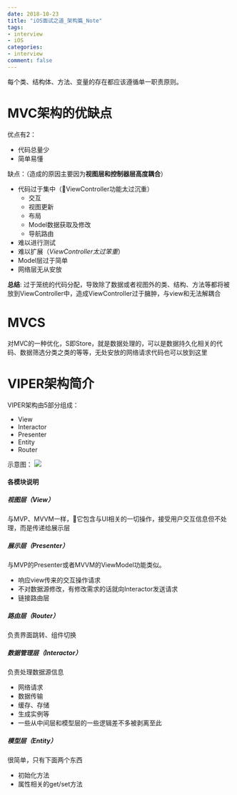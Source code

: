 ```yaml
---
date: 2018-10-23
title: "iOS面试之道_架构篇_Note"
tags:
- interview
- iOS
categories:
- interview
comment: false
---
```

每个类、结构体、方法、变量的存在都应该遵循单一职责原则。

# MVC架构的优缺点
优点有2：
- 代码总量少
- 简单易懂

缺点：（造成的原因主要因为**视图层和控制器层高度耦合**）
- 代码过于集中（ViewController功能太过沉重）
   - 交互
   - 视图更新
   - 布局
   - Model数据获取及修改
   - 导航路由
- 难以进行测试
- 难以扩展（*ViewController太过笨重*）
- Model层过于简单
- 网络层无从安放

**总结**: 过于笼统的代码分配，导致除了数据或者视图外的类、结构、方法等都将被放到ViewController中，造成ViewController过于臃肿，与view和无法解耦合

# MVCS
对MVC的一种优化，S即Store，就是数据处理的，可以是数据持久化相关的代码、数据筛选分类之类的等等，无处安放的网络请求代码也可以放到这里

# VIPER架构简介
VIPER架构由5部分组成：
- View
- Interactor
- Presenter
- Entity
- Router

示意图：
![](https://lorwy.github.io/image/VIPER.jpeg)

#### 各模块说明
##### 视图层（View）
与MVP、MVVM一样，它包含与UI相关的一切操作，接受用户交互信息但不处理，而是传递给展示层

##### 展示层（Presenter）
与MVP的Presenter或者MVVM的ViewModel功能类似。

- 响应view传来的交互操作请求
- 不对数据源修改，有修改需求的话就向Interactor发送请求
- 链接路由层

##### 路由层（Router）
负责界面跳转、组件切换
##### 数据管理层（Interactor）
负责处理数据源信息
- 网络请求
- 数据传输
- 缓存、存储
- 生成实例等
- 一些从中间层和模型层的一些逻辑差不多被剥离至此
##### 模型层（Entity）
很简单，只有下面两个东西
- 初始化方法
- 属性相关的get/set方法

